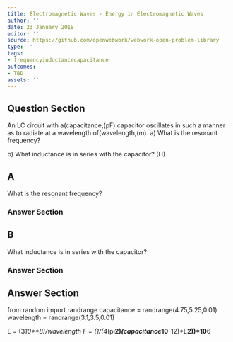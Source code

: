 ```yaml
---
title: Electromagnetic Waves - Energy in Electromagnetic Waves
author: ''
date: 23 January 2018
editor: ''
source: https://github.com/openwebwork/webwork-open-problem-library
type: ''
tags:
- frequencyinductancecapacitance
outcomes:
- TBD
assets: ''
---
```


## Question Section 

An LC circuit with a(capacitance,(pF) capacitor oscillates in such a manner as to radiate at a wavelength of(wavelength,(m).
a) What is the resonant frequency?
 
b) What inductance is in series with the capacitor?
(H)
## A
What is the resonant frequency?
### Answer Section
## B
What inductance is in series with the capacitor?
### Answer Section


## Answer Section

from random import randrange
capacitance = randrange(4.75,5.25,0.01)
wavelength = randrange(3.1,3.5,0.01)

E = (3*10**8)/wavelength
F = (1/(4*(pi**2)*(capacitance*10**-12)*E**2))*10**6